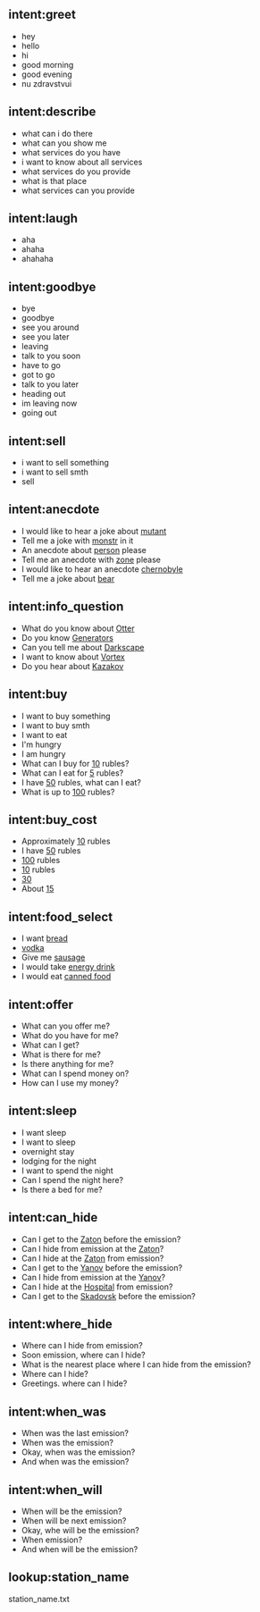 ## intent:greet
- hey
- hello
- hi
- good morning
- good evening
- nu zdravstvui

## intent:describe
- what can i do there
- what can you show me
- what services do you have
- i want to know about all services
- what services do you provide
- what is that place
- what services can you provide

## intent:laugh
- aha
- ahaha
- ahahaha

## intent:goodbye
- bye
- goodbye
- see you around
- see you later
- leaving
- talk to you soon
- have to go
- got to go
- talk to you later
- heading out
- im leaving now
- going out

## intent:sell
- i want to sell something
- i want to sell smth
- sell

## intent:anecdote
- I would like to hear a joke about [mutant](anecdote_theme)
- Tell me a joke with [monstr](anecdote_theme) in it
- An anecdote about [person](anecdote_theme) please
- Tell me an anecdote with [zone](anecdote_theme)  please
- I would like to hear an anecdote [chernobyle](anecdote_theme)
- Tell me a joke about [bear](anecdote_theme)

## intent:info_question
- What do you know about [Otter](info)
- Do you know [Generators](info)
- Can you tell me about [Darkscape](info)
- I want to know about [Vortex](info)
- Do you hear about [Kazakov](info)

## intent:buy
- I want to buy something
- I want to buy smth
- I want to eat
- I'm hungry
- I am hungry
- What can I buy for [10](money) rubles?
- What can I eat for [5](money) rubles?
- I have [50](money) rubles, what can I eat?
- What is up to [100](money) rubles?

## intent:buy_cost
- Approximately [10](money) rubles
- I have [50](money) rubles
- [100](money) rubles
- [10](money) rubles
- [30](money)
- About [15](money)

## intent:food_select
- I want [bread](purchased_item)
- [vodka](purchased_item)
- Give me [sausage](purchased_item)
- I would take [energy drink](purchased_item)
- I would eat [canned food](purchased_item)


## intent:offer
- What can you offer me?
- What do you have for me?
- What can I get?
- What is there for me?
- Is there anything for me?
- What can I spend money on?
- How can I use my money?

## intent:sleep
- I want sleep
- I want to sleep
- overnight stay
- lodging for the night
- I want to spend the night
- Can I spend the night here?
- Is there a bed for me?

## intent:can_hide
- Can I get to the [Zaton](station_name) before the emission?
- Can I hide from emission at the [Zaton](station_name)?
- Can I hide at the [Zaton](station_name) from emission?
- Can I get to the [Yanov](station_name) before the emission?
- Can I hide from emission at the [Yanov](station_name)?
- Can I hide at the [Hospital](station_name) from emission?
- Can I get to the [Skadovsk](station_name) before the emission?

## intent:where_hide
- Where can I hide from emission?
- Soon emission, where can I hide?
- What is the nearest place where I can hide from the emission?
- Where can I hide?
- Greetings. where can I hide?

## intent:when_was
- When was the last emission?
- When was the emission?
- Okay, when was the emission?
- And when was the emission?

## intent:when_will
- When will be the emission?
- When will be next emission?
- Okay, whe will be the emission?
- When emission?
- And when will be the emission?

## lookup:station_name
station_name.txt
